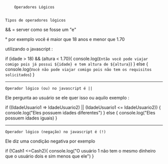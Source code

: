         Operadores Lógicos


    Tipos de operadores lógicos

&& = server como se fosse um "e"

° por exemplo você é maior que 18 anos e menor que 1.70

utilizando o javascript :

if (idade > 18) && (altura < 1.70){
console.log(`Então você pode viajar comigo pois já possui ${idade} e tem altura de ${altura}`)
} else {
console.log(`Você não pode viajar comigo pois não tem os requisitos solicitados`)
}

---

    Operador lógico (ou) no javascript é ||

Ele pergunta ao usuário se ele quer isso ou aquilo exemplo :

if ((IdadeUsuario1 => IdadeUsuario2) || (IdadeUsuario1 <= IdadeUsuario2)) {
console.log("Eles possuem idades diferentes")
} else {
console.log("Eles possuem idades iguais)
}

---

    Operador lógico (negação) no javascript é (!)

Ele diz uma condição negativa por exemplo

if (!Cash1 <=Cash2){
console.log("O usuário 1 não tem o mesmo dinheiro que o usuário dois e sim menos que ele")
}
